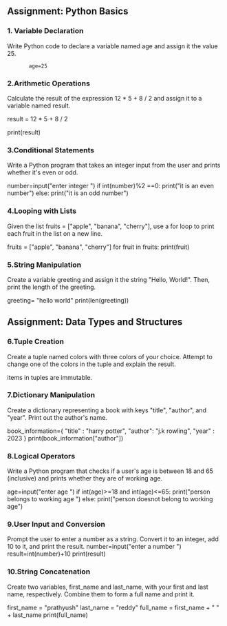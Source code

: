 ## Assignment: Python Basics
### 1. Variable Declaration

Write Python code to declare a variable named age and assign it the value 25.

           age=25

### 2.Arithmetic Operations

Calculate the result of the expression 12 * 5 + 8 / 2 and assign it to a variable named result.

result = 12 * 5 + 8 / 2

print(result)

### 3.Conditional Statements

Write a Python program that takes an integer input from the user and prints whether it's even or odd.

number=input("enter integer ")
if int(number)%2 ==0:
    print("it is an even number")
else:
    print("it is an odd number")

### 4.Looping with Lists

Given the list fruits = ["apple", "banana", "cherry"], use a for loop to print each fruit in the list on a new line.

fruits = ["apple", "banana", "cherry"]
for fruit in fruits:
    print(fruit)


### 5.String Manipulation

Create a variable greeting and assign it the string "Hello, World!". Then, print the length of the greeting.

greeting= "hello world"
print(len(greeting))

## Assignment: Data Types and Structures
### 6.Tuple Creation

Create a tuple named colors with three colors of your choice. Attempt to change one of the colors in the tuple and explain the result.

items in tuples are immutable.

### 7.Dictionary Manipulation

Create a dictionary representing a book with keys "title", "author", and "year". Print out the author's name.

book_information={
    "title" : "harry potter",
    "author": "j.k rowling",
    "year" : 2023
}
print(book_information["author"])


### 8.Logical Operators

Write a Python program that checks if a user's age is between 18 and 65 (inclusive) and prints whether they are of working age.

age=input("enter age ")
if int(age)>=18 and int(age)<=65:
    print("person belongs to working age ")
else:
    print("person doesnot belong to working age")


### 9.User Input and Conversion

Prompt the user to enter a number as a string. Convert it to an integer, add 10 to it, and print the result.
number=input("enter a number ")
result=int(number)+10
print(result)


### 10.String Concatenation

Create two variables, first_name and last_name, with your first and last name, respectively. Combine them to form a full name and print it.

first_name = "prathyush"
last_name = "reddy"
full_name = first_name + " " + last_name
print(full_name)

